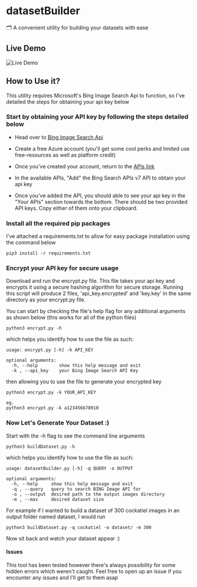 # datasetBuilder

🗂 A convenient utility for building your datasets with ease

  ## Live Demo
![Live Demo](https://github.com/ahmadtc1/datasetBuilder/blob/master/img/datasetBuilder.gif)


## How to Use it?
This utility requires Microsoft's Bing Image Search Api to function, so I've detailed the steps for obtaining your api key below

### Start by obtaining your API key by following the steps detailed below
* Head over to [Bing Image Search Api](https://azure.microsoft.com/en-us/try/cognitive-services/my-apis/?api=bing-image-search-api)

* Create a free Azure account (you'll get some cool perks and limited use free-resources as well as platform credit)

* Once you've created your account, return to the [APIs link](https://azure.microsoft.com/en-us/try/cognitive-services/my-apis/?api=bing-image-search-api)

* In the available APIs, "Add" the Bing Search APIs v7 API to obtain your api key

* Once you've added the API, you should able to see your api key in the "Your APIs" section towards the bottom. There should be two provided API keys. Copy either of them onto your clipboard.

### Install all the required pip packages
I've attached a requirements.txt to allow for easy package installation using the command below
```
pip3 install -r requirements.txt
```
### Encrypt your API key for secure usage

Download and run the encrypt.py file. This file takes your api key and encrypts it using a secure hashing algorithm for secure storage. Running this script will produce 2 files, 'api_key.encrypted' and 'key.key' in the same directory as your encrypt.py file.

You can start by checking the file's help flag for any additional arguments as shown below (this works for all of the python files)
```
python3 encrypt.py -h
```
which helps you identify how to use the file as such:
```
usage: encrypt.py [-h] -k API_KEY

optional arguments:
  -h, --help        show this help message and exit
  -k , --api_key 	your Bing Image Search API Key
```
then allowing you to use the file to generate your encrypted key
```
python3 encrypt.py -k YOUR_API_KEY

eg.
python3 encrypt.py -k a123456b78910
```

### Now Let's Generate Your Dataset :)
Start with the -h flag to see the command line arguments
```
python3 buildDataset.py -h
```
which helps you identify how to use the file as such:
```
usage: datasetBuilder.py [-h] -q QUERY -o OUTPUT

optional arguments:
  -h, --help     show this help message and exit
  -q , --query   query to search BING Image API for
  -o , --output  desired path to the output images directory
  -m , --max     desired dataset size
```
For example if I wanted to build a dataset of 300 cockatiel images in an output folder named dataset, I would run
```
python3 buildDataset.py -q cockatiel -o dataset/ -m 300
```
Now sit back and watch your dataset appear :)


#### Issues
This tool has been tested however there's always possibility for some hidden errors which weren't caught. Feel free to open up an issue if you encounter any issues and I'll get to them asap



